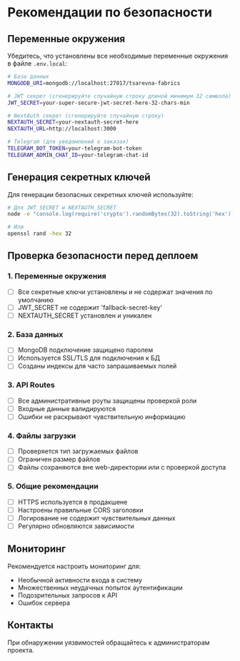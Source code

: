 # Рекомендации по безопасности

## Переменные окружения

Убедитесь, что установлены все необходимые переменные окружения в файле `.env.local`:

```bash
# База данных
MONGODB_URI=mongodb://localhost:27017/tsarevna-fabrics

# JWT секрет (сгенерируйте случайную строку длиной минимум 32 символа)
JWT_SECRET=your-super-secure-jwt-secret-here-32-chars-min

# NextAuth секрет (сгенерируйте случайную строку)
NEXTAUTH_SECRET=your-nextauth-secret-here
NEXTAUTH_URL=http://localhost:3000

# Telegram (для уведомлений о заказах)
TELEGRAM_BOT_TOKEN=your-telegram-bot-token
TELEGRAM_ADMIN_CHAT_ID=your-telegram-chat-id
```

## Генерация секретных ключей

Для генерации безопасных секретных ключей используйте:

```bash
# Для JWT_SECRET и NEXTAUTH_SECRET
node -e "console.log(require('crypto').randomBytes(32).toString('hex'))"

# Или
openssl rand -hex 32
```

## Проверка безопасности перед деплоем

### 1. Переменные окружения
- [ ] Все секретные ключи установлены и не содержат значения по умолчанию
- [ ] JWT_SECRET не содержит 'fallback-secret-key'
- [ ] NEXTAUTH_SECRET установлен и уникален

### 2. База данных
- [ ] MongoDB подключение защищено паролем
- [ ] Используется SSL/TLS для подключения к БД
- [ ] Созданы индексы для часто запрашиваемых полей

### 3. API Routes
- [ ] Все административные роуты защищены проверкой роли
- [ ] Входные данные валидируются
- [ ] Ошибки не раскрывают чувствительную информацию

### 4. Файлы загрузки
- [ ] Проверяется тип загружаемых файлов
- [ ] Ограничен размер файлов
- [ ] Файлы сохраняются вне web-директории или с проверкой доступа

### 5. Общие рекомендации
- [ ] HTTPS используется в продакшене
- [ ] Настроены правильные CORS заголовки
- [ ] Логирование не содержит чувствительных данных
- [ ] Регулярно обновляются зависимости

## Мониторинг

Рекомендуется настроить мониторинг для:
- Необычной активности входа в систему
- Множественных неудачных попыток аутентификации
- Подозрительных запросов к API
- Ошибок сервера

## Контакты

При обнаружении уязвимостей обращайтесь к администраторам проекта. 